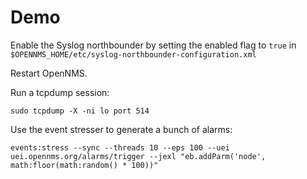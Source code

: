 # Demo

Enable the Syslog northbounder by setting the enabled flag to `true` in `$OPENNMS_HOME/etc/syslog-northbounder-configuration.xml`

Restart OpenNMS.

Run a tcpdump session:
```
sudo tcpdump -X -ni lo port 514
```

Use the event stresser to generate a bunch of alarms:
```
events:stress --sync --threads 10 --eps 100 --uei uei.opennms.org/alarms/trigger --jexl "eb.addParm('node', math:floor(math:random() * 100))"
```
